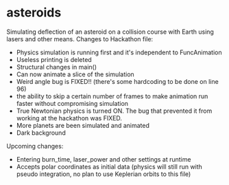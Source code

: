 # asteroids
Simulating deflection of an asteroid on a collision course with Earth using lasers and other means.
Changes to Hackathon file:
- Physics simulation is running first and it's independent to FuncAnimation
- Useless printing is deleted
- Structural changes in main()
- Can now animate a slice of the simulation
- Weird angle bug is FIXED!! (there's some hardcoding to be done on line 96)
- the ability to skip a certain number of frames to make animation run faster without compromising simulation
- True Newtonian physics is turned ON. The bug that prevented it from working at the hackathon was FIXED.
- More planets are been simulated and animated
- Dark background

Upcoming changes:
- Entering burn_time, laser_power and other settings at runtime
- Accepts polar coordinates as initial data (physics will still run with pseudo integration, no plan to use Keplerian orbits to this file)
